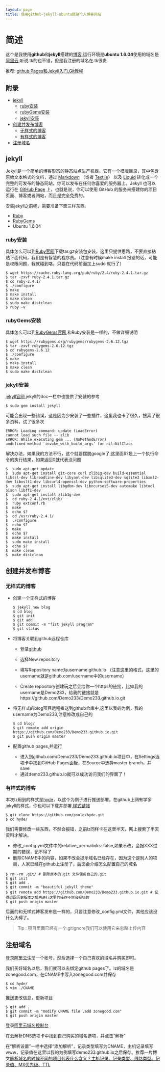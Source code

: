 ```yaml
---
layout: page
title: 使用github-jekyll-ubuntu搭建个人博客网站
---
```


# 简述

这个是我使用**github**和**jekyll**搭建的[博客](http://www.zonegood.com),运行环境是**ubuntu 1.6.04**使用的域名是[阿里云](https://cn.aliyun.com/),听说.tk的也不错，但是我注册的域名在.tk很贵

推荐: [github Pages和Jekyll入门](http://www.ruanyifeng.com/blog/2012/08/blogging_with_jekyll.html),[Git教程](https://www.liaoxuefeng.com/wiki/0013739516305929606dd18361248578c67b8067c8c017b000)

## 附录

- [jekyll](#jekyll)
    - [ruby安装](#ruby安装)
    - [rubyGems安装](#rubyGems安装)
    - [jekyll安装](#jekyll安装)
- [创建并发布博客](#创建并发布博客)
    - [无样式的博客](#无样式的博客)
    - [有样式的博客](#有样式的博客)
- [注册域名](#注册域名)


## jekyll

Jekyll是一个简单的博客形态的静态站点生产机器。它有一个模版目录，其中包含原始文本格式的文档，通过 [Markdown](https://daringfireball.net/projects/markdown/) （或者 [Textile](http://textile.sitemonks.com/)） 以及 [Liquid](http://docs.shopify.com/themes/liquid-basics) 转化成一个完整的可发布的静态网站，你可以发布在任何你喜爱的服务器上。Jekyll 也可以运行在 [GitHub Page](https://pages.github.com/) 上，也就是说，你可以使用 GitHub 的服务来搭建你的项目页面、博客或者网站，而且是完全免费的。

安装jekyll之前呢，需要准备下面三样东西。

* [Ruby](https://www.ruby-lang.org/en/downloads/)
* [RubyGems](https://rubygems.org/pages/download)
* Ubuntu 1.6.04

### ruby安装

具体怎么可以到[Ruby官网](https://www.ruby-lang.org/en/downloads/)下载tar.gz安装包安装，这里只提供思路，不要直接粘贴下面代码，我们是有智慧的程序员。（注意有时候make install 报错的话，可能是权限问题，我就碰到咯，只要在代码前面加上sudo 就行了）

```
$ wget https://cache.ruby-lang.org/pub/ruby/2.4/ruby-2.4.1.tar.gz
$ tar -zxvf ruby-2.4.1.tar.gz
$ cd ruby-2.4.1/
$ ./configure
$ make
$ make install
$ make clean
$ sudo make distclean
$ ruby -v

```


### rubyGems安装

具体怎么可以到[RubyGems官网](https://rubygems.org/pages/download),和Ruby安装是一样的，不做详细说明

```
$ wget https://rubygems.org/rubygems/rubygems-2.6.12.tgz
$ tar -zxvf rubygems-2.6.12.tgz
$ cd rubygems-2.6.12
$ ./configure
$ make
$ make install
$ make clean
$ sudo make distclean
```


### jekyll安装

[jekyll官网](http://jekyll.com.cn/docs/installation/),jekyll的doc一栏中也提供了安装的参考

``` 
$ sudo gem install jekyll

```
可能会出现一些错误，这是因为少安装了一些插件，这里我也卡了很久，搜索了很多资料，试了很多次

```
ERROR: Loading command: update (LoadError)
cannot load such file -- zlib
ERROR: While executing gem ... (NoMethodError)
undefined method `invoke_with_build_args' for nil:NilClass
```

解决办法，如果我的方法不行，这个就要摆脱google了,这里面$?是上一个执行命令的执行结果，如果返回0就代表没问题

```
$  sudo apt-get update
$  sudo apt-get install git-core curl zlib1g-dev build-essential libssl-dev libreadline-dev libyaml-dev libsqlite3-dev sqlite3 libxml2-dev libxslt1-dev libcurl4-openssl-dev python-software-properties
$  sudo apt-get install libgdbm-dev libncurses5-dev automake libtool bison libffi-dev
$  sudo apt-get install zlib1g-dev
$  cd ruby-2.4.1/ext/zlib/
$  ruby extconf.rb 
$  make
$  echo $?
$  cd /usr/ruby-2.4.1/
$  ./configure
$  echo $?
$  make
$  echo $?
$  make install
$  sudo make install
$  echo $?
$  make clean
$  make distclean
```
## 创建并发布博客

### 无样式的博客

* 创建一个无样式的博客
    ```
    $ jekyll new blog
    $ cd blog
    $ git init 
    $ git add .
    $ git commit -m "fist jekyll program"
    $ git status
    ```
* 将博客关联到github远程仓库
    * 登录[github](http://github.com)
    * 选择New repository
    
    * 填写Repository name为username.github.io （注意这里的格式，这里的username就是github.com/username中的username）
    * Create repository创建玩之后会给你一个https的链接，比如我的username是Demo233，给我的链接就是https://github.com/Demo233/Demo233.github.io.git
    
* 将无样式的blog项目远程推送到github仓库中,这里以我的为例，我的username为Demo233,注意修改成自己的

    ```
    $ cd blog/
    $ git remote add origin https://github.com/Demo233/Demo233.github.io.git
    $ git push origin master
    ```

* 配置github pages,并运行
    * 进入到github.com/Demo233/Demo233.github.io项目中，在Settings选项卡中找到GitHub Pages面板，在Source中选择master branch，并save
    * 通过demo233.github.io就可以成功访问我们的界面了！


### 有样式的博客

本次lz用到的样式是[hyde](https://github.com/poole/hyde)，以这个为例子进行推送部署。在github上网有学多jekyll的样式，你也可以下载并部署,[样式链接](https://github.com/jekyll/jekyll/wiki/Themes)

```
$ git clone https://github.com/poole/hyde.git
$ cd hyde/
```

我们需要修改一些东西，不然会报错，之前lz同样卡在这里半天，网上搜索了半天资料才解决。

* 修改_config.yml文件中的relative_permalinks: false,如果不改，会报XXX过期的错误，记不得了
* 删除CNAME中的内容，如果不改会提示域名已经存在，因为这个是别人的项目，人家已经在github上注册了，后面会介绍怎么配置自己的域名

```
$ rm -rm .git/ # 删除原本的.git 文件使用自己的.git
$ git init
$ git add .
$ git commit -m "beautiful jekyll theme"
$ git remote add https://github.com/Demo233/Demo233.github.io.git # 记得退回历史版本之后再进行这里的操作不然会报错的
$ git push origin master
```

后面的和无样式博客发布是一样的，只要注意修改_config.yml文件，其他应该没什么大碍了。

> Tip : 项目里面已经有一个.gitignore我们可以使用它来忽略上传内容


## 注册域名

登录[阿里云](https://www.aliyun.com/)注册一个帐号，然后选择一个自己喜欢的域名并购买即可。

我们买好域名以后，我们就可以去绑定github pages了。lz的域名是zonegood.com，在CNAME中写入zonegood.com并保存

```
$ cd hyde/
$ vim ./CNAME
```

推送更改信息，更新项目

```
$ git add .
$ git commit -m "modify CNAME file ,add zonegood.com"
$ git push origin master
```

登录[阿里云域名控制台](https://home.console.aliyun.com/new#/)

在云解析DNS选项卡中找到自己购买的域名选项，并点击“解析”

在“解析设置”一栏中选择“添加解析”，记录类型填写为CNAME，主机记录填写www，记录值在这里以我的为例填写demo233.github.io之后保存。推荐一片博文[解析域名的时候不同的项目代表什么含义？主机记录、记录类型、线路类型、记录值、MX优先级、TTL](http://blog.csdn.net/pzasdq/article/details/51171424)